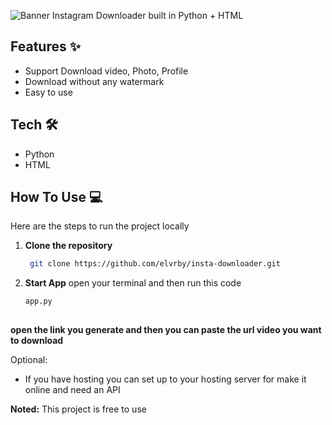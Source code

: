 ![Banner](https://github.com/user-attachments/assets/e991d766-16a3-4d9d-8973-9c226f6733d0)
Instagram Downloader built in Python + HTML

## Features ✨
* Support Download video, Photo, Profile 
* Download without any watermark
* Easy to use

## Tech 🛠
* Python
* HTML

## How To Use 💻
Here are the steps to run the project locally

1. **Clone the repository**
   ```bash
	git clone https://github.com/elvrby/insta-downloader.git

2. **Start App**
   open your terminal and then run this code
   ```bash
   app.py
  
**open the link you generate and then you can paste the url video you want to download**

Optional:
* If you have hosting you can set up to your hosting server for make it online and need an API

**Noted:**
This project is free to use
